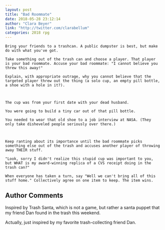 ```yaml
---
layout: post
title: "Bad Roommate"
date: 2018-05-28 23:12:14
author: "Clara Beyer"
link: "http://twitter.com/clarabellum"
categories: 2018 rpg
---
```

```
Bring your friends to a trashcan. A public dumpster is best, but make do with what you've got. 

Take something out of the trash can and choose a player. That player is your bad roommate. Accuse your bad roommate: "I cannot believe you threw this away!"

Explain, with appropriate outrage, why you cannot believe that the targeted player threw out the thing (a solo cup, an empty pill bottle, a shoe with a hole in it?).



The cup was from your first date with your dead husband.

You were going to build a tiny car out of that pill bottle.

You needed to wear that old shoe to a job interview at NASA. (They only take disheveled people seriously over there.)



Keep ranting about its importance until the bad roommate picks something else out of the trash and accuses another player of throwing away THEIR stuff.

"Look, sorry I didn't realize this stupid cup was important to you, but WHAT is my award-winning replica of a CVS receipt doing in the trash can?"

When everyone has taken a turn, say "Well we can't bring all of this stuff home." Collectively agree on one item to keep. The item wins.
```
## Author Comments 

Inspired by Trash Santa, which is not a game, but rather a santa puppet that my friend Dan found in the trash this weekend. 

Actually, just inspired by my favorite trash-collecting friend Dan.
